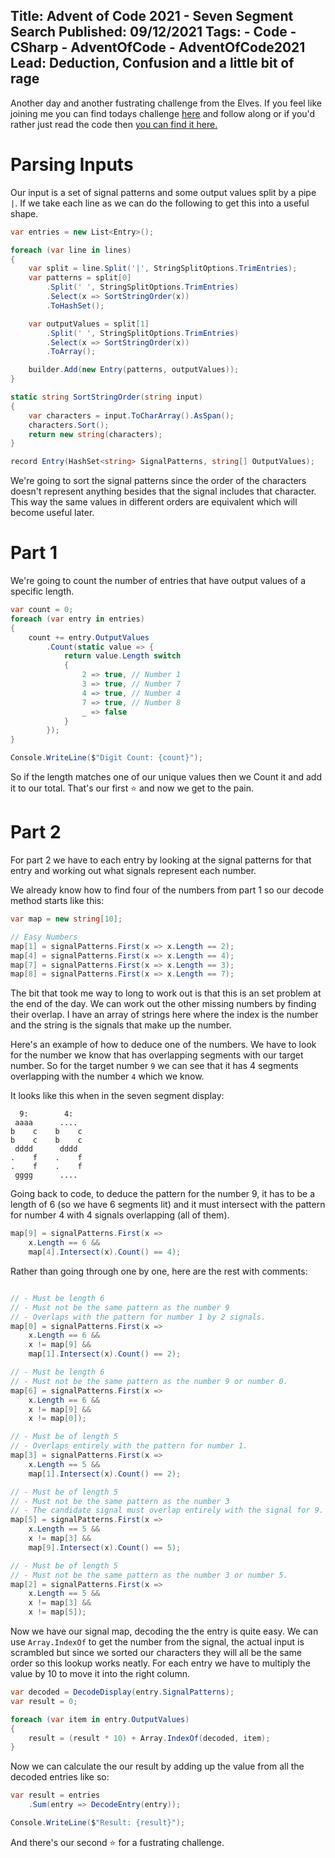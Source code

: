 Title: Advent of Code 2021 - Seven Segment Search
Published: 09/12/2021
Tags:
    - Code
    - CSharp
    - AdventOfCode
    - AdventOfCode2021
Lead: Deduction, Confusion and a little bit of rage
---

Another day and another fustrating challenge from the Elves.
If you feel like joining me you can find todays challenge [here](https://adventofcode.com/2021/day/8) and follow along or if you'd rather just read the code then [you can find it here.](https://github.com/Romanx/AdventOfCode/blob/main/src/years/2021/day-eight/Challenge.cs)

# Parsing Inputs
Our input is a set of signal patterns and some output values split by a pipe `|`.
If we take each line as we can do the following to get this into a useful shape.

```csharp
var entries = new List<Entry>();

foreach (var line in lines)
{
    var split = line.Split('|', StringSplitOptions.TrimEntries);
    var patterns = split[0]
        .Split(' ', StringSplitOptions.TrimEntries)
        .Select(x => SortStringOrder(x))
        .ToHashSet();

    var outputValues = split[1]
        .Split(' ', StringSplitOptions.TrimEntries)
        .Select(x => SortStringOrder(x))
        .ToArray();

    builder.Add(new Entry(patterns, outputValues));
}

static string SortStringOrder(string input)
{
    var characters = input.ToCharArray().AsSpan();
    characters.Sort();
    return new string(characters);
}

record Entry(HashSet<string> SignalPatterns, string[] OutputValues);
```

We're going to sort the signal patterns since the order of the characters doesn't represent anything besides that the signal includes that character.
This way the same values in different orders are equivalent which will become useful later.

# Part 1
We're going to count the number of entries that have output values of a specific length.

```csharp
var count = 0;
foreach (var entry in entries)
{
    count += entry.OutputValues
        .Count(static value => {
            return value.Length switch
            {
                2 => true, // Number 1
                3 => true, // Number 7
                4 => true, // Number 4
                7 => true, // Number 8
                _ => false
            }
        });
}

Console.WriteLine($"Digit Count: {count}");
```
So if the length matches one of our unique values then we Count it and add it to our total. 
That's our first ⭐ and now we get to the pain.

# Part 2
For part 2 we have to each entry by looking at the signal patterns for that entry and working out what signals represent each number.

We already know how to find four of the numbers from part 1 so our decode method starts like this:
```csharp
var map = new string[10];

// Easy Numbers
map[1] = signalPatterns.First(x => x.Length == 2);
map[4] = signalPatterns.First(x => x.Length == 4);
map[7] = signalPatterns.First(x => x.Length == 3);
map[8] = signalPatterns.First(x => x.Length == 7);
```

The bit that took me way to long to work out is that this is an set problem at the end of the day.
We can work out the other missing numbers by finding their overlap.
I have an array of strings here where the index is the number and the string is the signals that make up the number.

Here's an example of how to deduce one of the numbers.
We have to look for the number we know that has overlapping segments with our target number.
So for the target number `9` we can see that it has 4 segments overlapping with the number `4` which we know.

It looks like this when in the seven segment display:
```
  9:        4:    
 aaaa      ....   
b    c    b    c  
b    c    b    c  
 dddd      dddd   
.    f    .    f  
.    f    .    f  
 gggg      ....   
```

Going back to code, to deduce the pattern for the number 9, it has to be a length of 6 (so we have 6 segments lit) and it must intersect with the pattern for number 4 with 4 signals overlapping (all of them).

```csharp
map[9] = signalPatterns.First(x =>
    x.Length == 6 &&
    map[4].Intersect(x).Count() == 4);
```

Rather than going through one by one, here are the rest with comments:
```csharp

// - Must be length 6
// - Must not be the same pattern as the number 9
// - Overlaps with the pattern for number 1 by 2 signals.
map[0] = signalPatterns.First(x =>
    x.Length == 6 &&
    x != map[9] &&
    map[1].Intersect(x).Count() == 2);

// - Must be length 6
// - Must not be the same pattern as the number 9 or number 0.
map[6] = signalPatterns.First(x =>
    x.Length == 6 &&
    x != map[9] &&
    x != map[0]);

// - Must be of length 5 
// - Overlaps entirely with the pattern for number 1.
map[3] = signalPatterns.First(x =>
    x.Length == 5 &&
    map[1].Intersect(x).Count() == 2);

// - Must be of length 5
// - Must not be the same pattern as the number 3 
// - The candidate signal must overlap entirely with the signal for 9.
map[5] = signalPatterns.First(x =>
    x.Length == 5 &&
    x != map[3] &&
    map[9].Intersect(x).Count() == 5);

// - Must be of length 5
// - Must not be the same pattern as the number 3 or number 5.
map[2] = signalPatterns.First(x =>
    x.Length == 5 &&
    x != map[3] &&
    x != map[5]);
```

Now we have our signal map, decoding the the entry is quite easy.
We can use `Array.IndexOf` to get the number from the signal, the actual input is scrambled but since we sorted our characters they will all be the same order so this lookup works neatly.
For each entry we have to multiply the value by 10 to move it into the right column. 

```csharp
var decoded = DecodeDisplay(entry.SignalPatterns);
var result = 0;

foreach (var item in entry.OutputValues)
{
    result = (result * 10) + Array.IndexOf(decoded, item);
}
```

Now we can calculate the our result by adding up the value from all the decoded entries like so:
```csharp
var result = entries
    .Sum(entry => DecodeEntry(entry));

Console.WriteLine($"Result: {result}");
```

And there's our second ⭐ for a fustrating challenge.